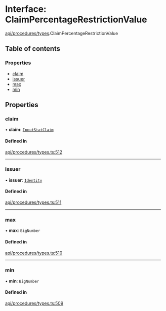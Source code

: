 # Interface: ClaimPercentageRestrictionValue

[api/procedures/types](../wiki/api.procedures.types).ClaimPercentageRestrictionValue

## Table of contents

### Properties

- [claim](../wiki/api.procedures.types.ClaimPercentageRestrictionValue#claim)
- [issuer](../wiki/api.procedures.types.ClaimPercentageRestrictionValue#issuer)
- [max](../wiki/api.procedures.types.ClaimPercentageRestrictionValue#max)
- [min](../wiki/api.procedures.types.ClaimPercentageRestrictionValue#min)

## Properties

### claim

• **claim**: [`InputStatClaim`](../wiki/api.entities.types#inputstatclaim)

#### Defined in

[api/procedures/types.ts:512](https://github.com/PolymeshAssociation/polymesh-sdk/blob/8a9e72221/src/api/procedures/types.ts#L512)

___

### issuer

• **issuer**: [`Identity`](../wiki/api.entities.Identity.Identity)

#### Defined in

[api/procedures/types.ts:511](https://github.com/PolymeshAssociation/polymesh-sdk/blob/8a9e72221/src/api/procedures/types.ts#L511)

___

### max

• **max**: `BigNumber`

#### Defined in

[api/procedures/types.ts:510](https://github.com/PolymeshAssociation/polymesh-sdk/blob/8a9e72221/src/api/procedures/types.ts#L510)

___

### min

• **min**: `BigNumber`

#### Defined in

[api/procedures/types.ts:509](https://github.com/PolymeshAssociation/polymesh-sdk/blob/8a9e72221/src/api/procedures/types.ts#L509)
